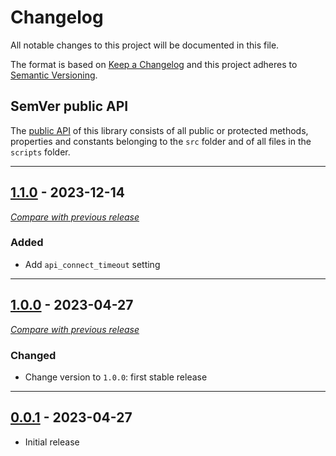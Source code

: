 # Changelog
All notable changes to this project will be documented in this file.

The format is based on [Keep a Changelog](https://keepachangelog.com/en/) and this project adheres to [Semantic Versioning](https://semver.org/spec/v2.0.0.html).

## SemVer public API

The [public API](https://semver.org/spec/v2.0.0.html#spec-item-1) of this library consists of all public or 
protected methods, properties and constants belonging to the `src` folder and of all files in the `scripts` folder.

---


## [1.1.0](https://github.com/crowdsecurity/cs-standalone-php-bouncer/releases/tag/v1.1.0) - 2023-12-14
[_Compare with previous release_](https://github.com/crowdsecurity/cs-standalone-php-bouncer/compare/v1.0.0...v1.1.0)

### Added
- Add `api_connect_timeout` setting

---


## [1.0.0](https://github.com/crowdsecurity/cs-standalone-php-bouncer/releases/tag/v1.0.0) - 2023-04-27
[_Compare with previous release_](https://github.com/crowdsecurity/cs-standalone-php-bouncer/compare/v0.0.1...v1.0.0)

### Changed
- Change version to `1.0.0`: first stable release

---

## [0.0.1](https://github.com/crowdsecurity/cs-standalone-php-bouncer/releases/tag/v0.0.1) - 2023-04-27

- Initial release
